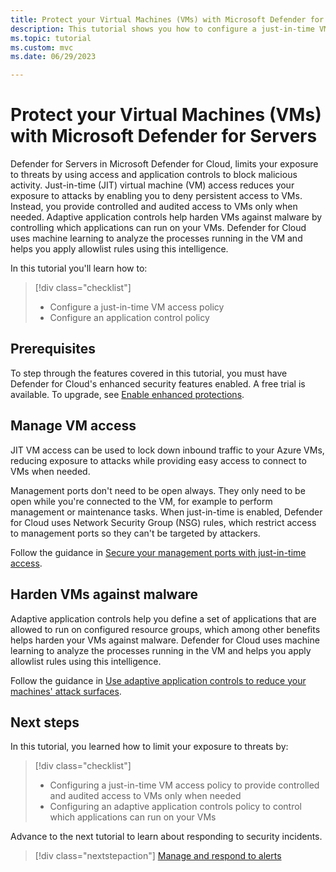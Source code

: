 ```yaml
---
title: Protect your Virtual Machines (VMs) with Microsoft Defender for Servers
description: This tutorial shows you how to configure a just-in-time VM access policy and an application control policy.
ms.topic: tutorial
ms.custom: mvc
ms.date: 06/29/2023

---
```

# Protect your Virtual Machines (VMs) with Microsoft Defender for Servers

Defender for Servers in Microsoft Defender for Cloud, limits your exposure to threats by using access and application controls to block malicious activity. Just-in-time (JIT) virtual machine (VM) access reduces your exposure to attacks by enabling you to deny persistent access to VMs. Instead, you provide controlled and audited access to VMs only when needed. Adaptive application controls help harden VMs against malware by controlling which applications can run on your VMs. Defender for Cloud uses machine learning to analyze the processes running in the VM and helps you apply allowlist rules using this intelligence.

In this tutorial you'll learn how to:

> [!div class="checklist"]
>
> * Configure a just-in-time VM access policy
> * Configure an application control policy

## Prerequisites

To step through the features covered in this tutorial, you must have Defender for Cloud's enhanced security features enabled. A free trial is available. To upgrade, see [Enable enhanced protections](enable-enhanced-security.md).

## Manage VM access

JIT VM access can be used to lock down inbound traffic to your Azure VMs, reducing exposure to attacks while providing easy access to connect to VMs when needed.

Management ports don't need to be open always. They only need to be open while you're connected to the VM, for example to perform management or maintenance tasks. When just-in-time is enabled, Defender for Cloud uses Network Security Group (NSG) rules, which restrict access to management ports so they can't be targeted by attackers.

Follow the guidance in [Secure your management ports with just-in-time access](just-in-time-access-usage.yml).

## Harden VMs against malware

Adaptive application controls help you define a set of applications that are allowed to run on configured resource groups, which among other benefits helps harden your VMs against malware. Defender for Cloud uses machine learning to analyze the processes running in the VM and helps you apply allowlist rules using this intelligence.

Follow the guidance in [Use adaptive application controls to reduce your machines' attack surfaces](adaptive-application-controls.md).

## Next steps

In this tutorial, you learned how to limit your exposure to threats by:

> [!div class="checklist"]
>
> * Configuring a just-in-time VM access policy to provide controlled and audited access to VMs only when needed
> * Configuring an adaptive application controls policy to control which applications can run on your VMs

Advance to the next tutorial to learn about responding to security incidents.

> [!div class="nextstepaction"]
> [Manage and respond to alerts](managing-and-responding-alerts.yml)
